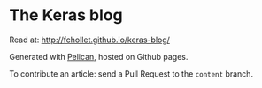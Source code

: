 # The Keras blog

Read at: http://fchollet.github.io/keras-blog/

Generated with [Pelican](https://github.com/getpelican/pelican), hosted on Github pages.

To contribute an article: send a Pull Request to the `content` branch.